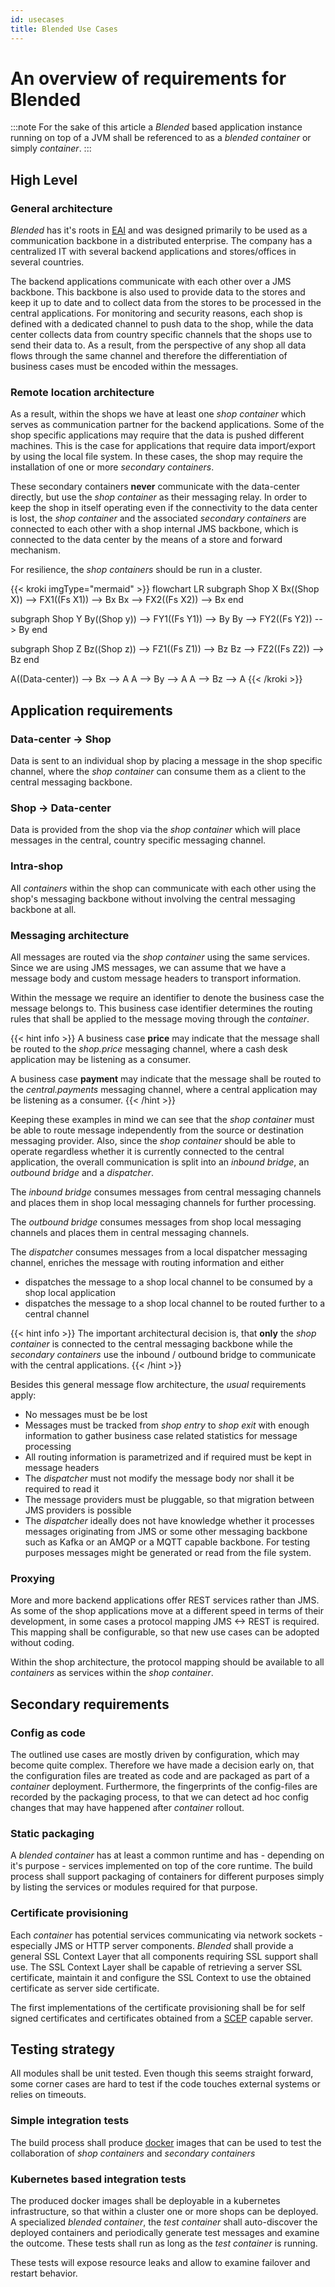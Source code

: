 ```yaml
---
id: usecases
title: Blended Use Cases
---
```

# An overview of requirements for Blended

:::note
For the sake of this article a _Blended_ based application instance running on top of a JVM shall be referenced to as a _blended container_ or simply _container_.
:::

## High Level

### General architecture

_Blended_ has it's roots in [EAI](https://en.wikipedia.org/wiki/Enterprise_application_integration) and was designed primarily to be used as a communication backbone in a distributed enterprise. The company has a centralized IT with several backend applications and stores/offices  in several countries.

The backend applications communicate with each other over a JMS backbone. This backbone is also used to provide data to the stores and keep it up to date and to collect data from the stores to be processed in the central applications. For monitoring and security reasons, each shop is defined with a dedicated channel to push data to the shop, while the data center collects data from country specific channels that the shops use to send their data to. As a result, from the perspective of any shop all data flows through the same channel and therefore the differentiation of business cases must be encoded within the messages.

### Remote location architecture

As a result, within the shops we have at least one _shop container_ which serves as communication partner for the backend applications. Some of the shop specific applications may require that the data is pushed different machines. This is the case for applications that require data import/export by using the local file system. In these cases, the shop may require the installation of one or more _secondary containers_.

These secondary containers __never__ communicate with the data-center directly, but use the _shop container_ as their messaging relay. In order to keep the shop in itself operating even if the connectivity to the data center is lost, the _shop container_ and the associated _secondary containers_ are connected to each other with a shop internal JMS backbone, which is connected to the data center by the means of a store and forward mechanism.

For resilience, the _shop containers_ should be run in a cluster.

{{< kroki imgType="mermaid" >}}
flowchart LR
  subgraph Shop X
    Bx((Shop X)) --> FX1((Fs X1)) --> Bx
    Bx --> FX2((Fs X2)) --> Bx
  end

  subgraph Shop Y
    By((Shop y)) --> FY1((Fs Y1)) --> By
    By --> FY2((Fs Y2)) --> By
  end

  subgraph Shop Z
    Bz((Shop z)) --> FZ1((Fs Z1)) --> Bz
    Bz --> FZ2((Fs Z2)) --> Bz
  end

  A((Data-center)) --> Bx --> A
  A --> By --> A
  A --> Bz --> A
{{< /kroki >}}

## Application requirements

### Data-center -> Shop

Data is sent to an individual shop by placing a message in the shop specific channel, where the _shop container_ can consume them as a client to the central messaging backbone.

### Shop -> Data-center

Data is provided from the shop via the _shop container_ which will place messages in the central, country specific messaging channel.

### Intra-shop

All _containers_ within the shop can communicate with each other using the shop's messaging backbone without involving the central messaging backbone at all.

### Messaging architecture

All messages are routed via the _shop container_ using the same services. Since we are using JMS messages, we can assume that we have a message body and custom message headers to transport information.

Within the message we require an identifier to denote the business case the message belongs to. This business case identifier determines the routing rules that shall be applied to the message moving through the _container_.

{{< hint info >}}
A business case __price__ may indicate that the message shall be routed to the _shop.price_ messaging channel, where a cash desk application may be listening as a consumer.

A business case __payment__ may indicate that the message shall be routed to the _central.payments_ messaging channel, where a central application may be listening as a consumer.
{{< /hint >}}

Keeping these examples in mind we can see that the _shop container_ must be able to route message independently from the source or destination messaging provider. Also, since the _shop container_ should be able to operate regardless whether it is currently connected to the central application, the overall communication is split into an _inbound bridge_, an _outbound bridge_ and a _dispatcher_.

The _inbound bridge_ consumes messages from central messaging channels and places them in shop local messaging channels for further processing.

The _outbound bridge_ consumes messages from shop local messaging channels and places them in central messaging channels.

The _dispatcher_ consumes messages from a local dispatcher messaging channel, enriches the message with routing information and either

* dispatches the message to a shop local channel to be consumed by a shop local application
* dispatches the message to a shop local channel to be routed further to a central channel

{{< hint info >}}
The important architectural decision is, that __only__ the _shop container_ is connected to the central messaging backbone while the _secondary containers_ use the inbound / outbound bridge to communicate with the central applications.
{{< /hint >}}

Besides this general message flow architecture, the _usual_ requirements apply:

* No messages must be be lost
* Messages must be tracked from _shop entry_ to _shop exit_ with enough information to gather business case related statistics for message processing
* All routing information is parametrized and if required must be kept in message headers
* The _dispatcher_ must not modify the message body nor shall it be required to read it
* The message providers must be pluggable, so that migration between JMS providers is possible
* The _dispatcher_ ideally does not have knowledge whether it processes messages originating from JMS or some other messaging backbone such as Kafka or an AMQP or a MQTT capable backbone. For testing purposes messages might be generated or read from the file system.

### Proxying

More and more backend applications offer REST services rather than JMS. As some of the shop applications move at a different speed in terms of their development, in some cases a protocol mapping JMS <-> REST is required. This mapping shall be configurable, so that new use cases can be adopted without coding.

Within the shop architecture, the protocol mapping should be available to all _containers_ as services within the _shop container_.

## Secondary requirements

### Config as code

The outlined use cases are mostly driven by configuration, which may become quite complex. Therefore we have made a decision early on, that the configuration files are treated as code and are packaged as part of a _container_ deployment. Furthermore, the fingerprints of the config-files are recorded by the packaging process, to that we can detect ad hoc config changes that may have happened after _container_ rollout.

### Static packaging

A _blended container_ has at least a common runtime and has - depending on it's purpose - services implemented on top of the core runtime. The build process shall support packaging of containers for different purposes simply by listing the services or modules required for that purpose.

### Certificate provisioning

Each _container_ has potential services communicating via network sockets - especially JMS or HTTP server components. _Blended_ shall provide a general SSL Context Layer that all components requiring SSL support shall use. The SSL Context Layer shall be capable of retrieving a server SSL certificate, maintain it and configure the SSL Context to use the obtained certificate as server side certificate.

The first implementations of the certificate provisioning shall be for self signed certificates and certificates obtained from a [SCEP](https://en.wikipedia.org/wiki/Simple_Certificate_Enrollment_Protocol) capable server.

## Testing strategy

All modules shall be unit tested. Even though this seems straight forward, some corner cases are hard to test if the code touches external systems or relies on timeouts.

### Simple integration tests

The build process shall produce [docker](https://www.docker.com/) images that can be used to test the collaboration of _shop containers_ and _secondary containers_

### Kubernetes based integration tests

The produced docker images shall be deployable in a kubernetes infrastructure, so that within a cluster one or more shops can be deployed. A specialized _blended container_, the _test container_ shall auto-discover the deployed containers and periodically generate test messages and examine the outcome. These tests shall run as long as the _test container_ is running.

These tests will expose resource leaks and allow to examine failover and restart behavior.
